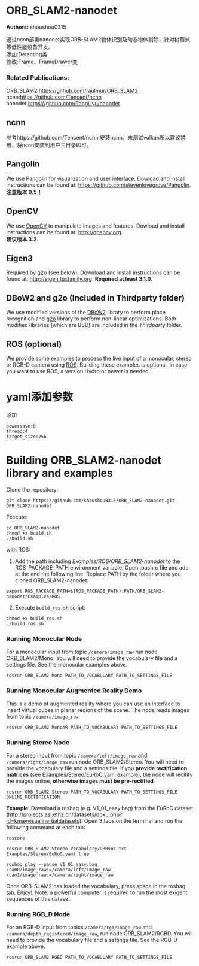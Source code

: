 # ORB_SLAM2-nanodet
**Authors:** shoushou0315

通过ncnn部署nanodet实现ORB-SLAM2物体识别及动态物体剔除，针对树莓派等低性能设备开发。  
添加:Detecting类  
修改:Frame、FrameDrawer类

### Related Publications:
ORB_SLAM2:https://github.com/raulmur/ORB_SLAM2  
ncnn:https://github.com/Tencent/ncnn  
nanodet:https://github.com/RangiLyu/nanodet  

## ncnn
参考https://github.com/Tencent/ncnn  安装ncnn，未测试vulkan所以建议禁用，将ncnn安装到用户主目录即可。
## Pangolin
We use [Pangolin](https://github.com/stevenlovegrove/Pangolin) for visualization and user interface. Dowload and install instructions can be found at: https://github.com/stevenlovegrove/Pangolin.  
**注意版本 0.5！**
## OpenCV
We use [OpenCV](http://opencv.org) to manipulate images and features. Dowload and install instructions can be found at: http://opencv.org.   
**建议版本 3.2**.

## Eigen3
Required by g2o (see below). Download and install instructions can be found at: http://eigen.tuxfamily.org. **Required at least 3.1.0**.

## DBoW2 and g2o (Included in Thirdparty folder)
We use modified versions of the [DBoW2](https://github.com/dorian3d/DBoW2) library to perform place recognition and [g2o](https://github.com/RainerKuemmerle/g2o) library to perform non-linear optimizations. Both modified libraries (which are BSD) are included in the *Thirdparty* folder.

## ROS (optional)
We provide some examples to process the live input of a monocular, stereo or RGB-D camera using [ROS](ros.org). Building these examples is optional. In case you want to use ROS, a version Hydro or newer is needed.

# yaml添加参数
添加
```
powersave:0
thread:4
target_size:256  
```
# Building ORB_SLAM2-nanodet library and examples

Clone the repository:
```
git clone https://github.com/shoushou0315/ORB_SLAM2-nanodet.git ORB_SLAM2-nanodet
```

Execute:
```
cd ORB_SLAM2-nanodet
chmod +x build.sh
./build.sh
```
with ROS:
1. Add the path including *Examples/ROS/ORB_SLAM2-nanodet* to the ROS_PACKAGE_PATH environment variable. Open .bashrc file and add at the end the following line. Replace PATH by the folder where you cloned ORB_SLAM2-nanodet:

  ```
  export ROS_PACKAGE_PATH=${ROS_PACKAGE_PATH}:PATH/ORB_SLAM2-nanodet/Examples/ROS
  ```
  
2. Execute `build_ros.sh` script:

  ```
  chmod +x build_ros.sh
  ./build_ros.sh
  ```
  
### Running Monocular Node
For a monocular input from topic `/camera/image_raw` run node ORB_SLAM2/Mono. You will need to provide the vocabulary file and a settings file. See the monocular examples above.

  ```
  rosrun ORB_SLAM2 Mono PATH_TO_VOCABULARY PATH_TO_SETTINGS_FILE
  ```
  
### Running Monocular Augmented Reality Demo
This is a demo of augmented reality where you can use an interface to insert virtual cubes in planar regions of the scene.
The node reads images from topic `/camera/image_raw`.

  ```
  rosrun ORB_SLAM2 MonoAR PATH_TO_VOCABULARY PATH_TO_SETTINGS_FILE
  ```
  
### Running Stereo Node
For a stereo input from topic `/camera/left/image_raw` and `/camera/right/image_raw` run node ORB_SLAM2/Stereo. You will need to provide the vocabulary file and a settings file. If you **provide rectification matrices** (see Examples/Stereo/EuRoC.yaml example), the node will recitify the images online, **otherwise images must be pre-rectified**.

  ```
  rosrun ORB_SLAM2 Stereo PATH_TO_VOCABULARY PATH_TO_SETTINGS_FILE ONLINE_RECTIFICATION
  ```
  
**Example**: Download a rosbag (e.g. V1_01_easy.bag) from the EuRoC dataset (http://projects.asl.ethz.ch/datasets/doku.php?id=kmavvisualinertialdatasets). Open 3 tabs on the terminal and run the following command at each tab:
  ```
  roscore
  ```
  
  ```
  rosrun ORB_SLAM2 Stereo Vocabulary/ORBvoc.txt Examples/Stereo/EuRoC.yaml true
  ```
  
  ```
  rosbag play --pause V1_01_easy.bag /cam0/image_raw:=/camera/left/image_raw /cam1/image_raw:=/camera/right/image_raw
  ```
  
Once ORB-SLAM2 has loaded the vocabulary, press space in the rosbag tab. Enjoy!. Note: a powerful computer is required to run the most exigent sequences of this dataset.

### Running RGB_D Node
For an RGB-D input from topics `/camera/rgb/image_raw` and `/camera/depth_registered/image_raw`, run node ORB_SLAM2/RGBD. You will need to provide the vocabulary file and a settings file. See the RGB-D example above.

  ```
  rosrun ORB_SLAM2 RGBD PATH_TO_VOCABULARY PATH_TO_SETTINGS_FILE
  ```
